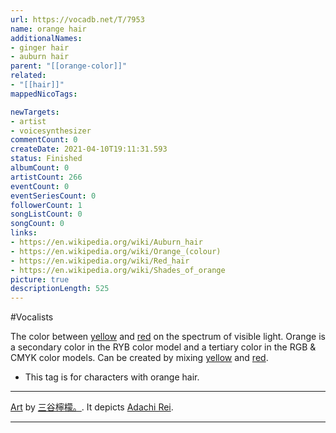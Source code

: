 ```yaml
---
url: https://vocadb.net/T/7953
name: orange hair
additionalNames: 
- ginger hair
- auburn hair
parent: "[[orange-color]]"
related:
- "[[hair]]"
mappedNicoTags:

newTargets:
- artist
- voicesynthesizer
commentCount: 0
createDate: 2021-04-10T19:11:31.593
status: Finished
albumCount: 0
artistCount: 266
eventCount: 0
eventSeriesCount: 0
followerCount: 1
songListCount: 0
songCount: 0
links: 
- https://en.wikipedia.org/wiki/Auburn_hair
- https://en.wikipedia.org/wiki/Orange_(colour)
- https://en.wikipedia.org/wiki/Red_hair
- https://en.wikipedia.org/wiki/Shades_of_orange
picture: true
descriptionLength: 525
---
```


#Vocalists

The color between [yellow](https://vocadb.net/T/8915/yellow) and [red](https://vocadb.net/T/8912/red) on the spectrum of visible light.
Orange is a secondary color in the RYB color model and a tertiary color in the RGB & CMYK color models.
Can be created by mixing [yellow](https://vocadb.net/T/8915/yellow) and [red](https://vocadb.net/T/8912/red).

- This tag is for characters with orange hair.

---
[Art](https://piapro.jp/t/grl_) by [三谷檸檬。](https://piapro.jp/szrp). It depicts [Adachi Rei](https://vocadb.net/Ar/134059).

---

